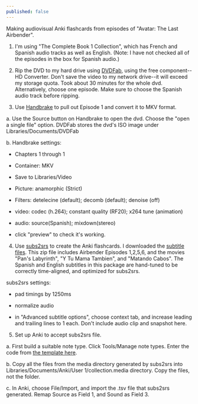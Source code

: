 ```yaml
---
published: false
---
```


Making audiovisual Anki flashcards from episodes of "Avatar: The Last Airbender".

1) I'm using "The Complete Book 1 Collection", which has French and Spanish audio tracks as well as English. (Note: I have not checked all of the episodes in the box for Spanish audio.)

2) Rip the DVD to my hard drive using [DVDFab](http://www.dvdfab.cn/), using the free component--HD Converter. Don't save the video to my network drive--it will exceed my storage quota. Took about 30 minutes for the whole dvd. Alternatively, choose one episode. Make sure to choose the Spanish audio track before ripping.

3) Use [Handbrake](https://handbrake.fr/) to pull out Episode 1 and convert it to MKV format.

a. Use the Source button on Handbrake to open the dvd. Choose the "open a single file" option. DVDFab stores the dvd's ISO image under Libraries/Documents/DVDFab

b. Handbrake settings:

- Chapters 1 through 1

- Container: MKV

- Save to Libraries/Video

- Picture: anamorphic (Strict)

- Filters: detelecine (default); decomb (default); denoise (off)

- video: codec (h.264); constant quality (RF20); x264 tune (animation)

- audio: source(Spanish); mixdown(stereo)

- click "preview" to check it's working.

4) Use [subs2srs](http://sourceforge.net/projects/subs2srs/) to create the Anki flashcards. I downloaded the [subtitle files](https://www.dropbox.com/s/4ac11e38bumj23r/subs2srs_es.zip?dl=0). This zip file includes Airbender Episodes 1,2,5,6, and the movies "Pan's Labyrinth", "Y Tu Mama Tambien", and "Matando Cabos". The Spanish and English subtitles in this package are hand-tuned to be correctly time-aligned, and optimized for subs2srs.

subs2srs settings:

- pad timings by 1250ms

- normalize audio

- in "Advanced subtitle options", choose context tab, and increase leading and trailing lines to 1 each. Don't include audio clip and snapshot here.

5) Set up Anki to accept subs2srs file.

a. First build a suitable note type. Click Tools/Manage note types. Enter the code from [the template here](https://gist.github.com/emk/55caa3042d973947b195).

b. Copy all the files from the media directory generated by subs2srs into Libraries/Documents/Anki/User 1/collection.media directory. Copy the files, not the folder.

c. In Anki, choose File/Import, and import the .tsv file that subs2srs generated. Remap Source as Field 1, and Sound as Field 3.
